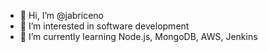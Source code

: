 - 👋 Hi, I’m @jabriceno
- 👀 I’m interested in software development
- 🌱 I’m currently learning Node.js, MongoDB, AWS, Jenkins

<!---
jabriceno/jabriceno is a ✨ special ✨ repository because its `README.md` (this file) appears on your GitHub profile.
You can click the Preview link to take a look at your changes.
--->
